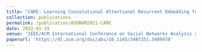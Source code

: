 ```yaml
---
title: "CARE: Learning Convolutional Attentional Recurrent Embedding for Sequential Recommendation."
collection: publications
permalink: /publication/ASONAM2021-CARE
date: 2022-01-19
venue: 'IEEE/ACM International Conference on Social Networks Analysis and Mining (ASONAM)'
paperurl: 'https://dl.acm.org/doi/abs/10.1145/3487351.3489478'
---
```

